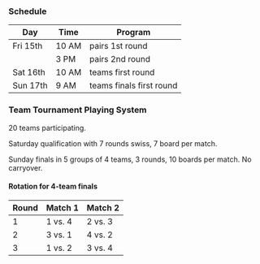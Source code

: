 ### Schedule

| Day      | Time  | Program                  |
| -------- | ----- | ------------------------ |
| Fri 15th | 10 AM | pairs 1st round          |
|          | 3 PM  | pairs 2nd round          |
| Sat 16th | 10 AM | teams first round        |
| Sun 17th | 9 AM  | teams finals first round |

### Team Tournament Playing System

20 teams participating.

Saturday qualification with 7 rounds swiss, 7 board per match.

Sunday finals in 5 groups of 4 teams, 3 rounds, 10 boards per match. No carryover.

#### Rotation for 4-team finals

| Round | Match 1 | Match 2 |
| ----- | ------- | ------- |
| 1     | 1 vs. 4 | 2 vs. 3 |
| 2     | 3 vs. 1 | 4 vs. 2 |
| 3     | 1 vs. 2 | 3 vs. 4 |
